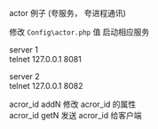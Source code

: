 
actor 例子 (夸服务， 夸进程通讯)

修改 `Config\actor.php` 值 启动相应服务

server  1  
telnet 127.0.0.1 8081



server 2  
telnet 127.0.0.1 8082


acror_id addN 修改 acror_id 的属性  
acror_id getN 发送 acror_id 给客户端